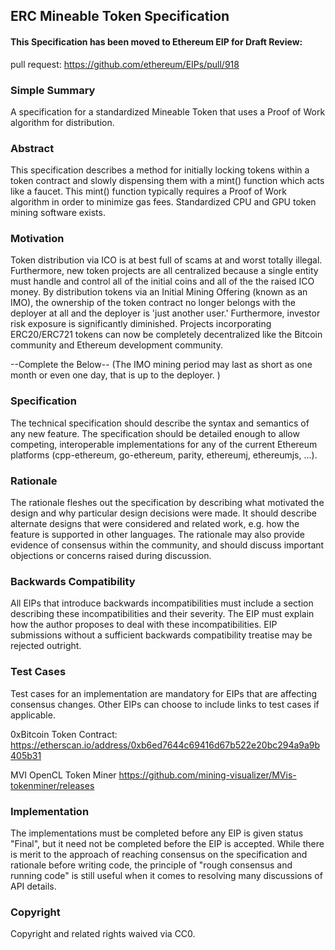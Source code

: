 ## ERC Mineable Token Specification
#### This Specification has been moved to Ethereum EIP for Draft Review:

pull request:
https://github.com/ethereum/EIPs/pull/918


### Simple Summary

A specification for a standardized Mineable Token that uses a Proof of Work algorithm for distribution. 

### Abstract

 This specification describes a method for initially locking tokens within a token contract and slowly dispensing them with a mint() function which acts like a faucet.  This mint() function typically requires a Proof of Work algorithm in order to minimize gas fees. Standardized CPU and GPU token mining software exists.

### Motivation

Token distribution via ICO is at best full of scams at and worst totally illegal.  Furthermore, new token projects are all centralized because a single entity must handle and control all of the initial coins and all of the the raised ICO money.  By distribution tokens via an Initial Mining Offering (known as an IMO), the ownership of the token contract no longer belongs with the deployer at all and the deployer is 'just another user.' Furthermore, investor risk exposure is significantly diminished.  Projects incorporating ERC20/ERC721 tokens can now be completely decentralized like the Bitcoin community and Ethereum development community.   


--Complete the Below--
(The IMO mining period may last as short as one month or even one day, that is up to the deployer.   )

### Specification
The technical specification should describe the syntax and semantics of any new feature. The specification should be detailed enough to allow competing, interoperable implementations for any of the current Ethereum platforms (cpp-ethereum, go-ethereum, parity, ethereumj, ethereumjs, ...).

### Rationale
The rationale fleshes out the specification by describing what motivated the design and why particular design decisions were made. It should describe alternate designs that were considered and related work, e.g. how the feature is supported in other languages. The rationale may also provide evidence of consensus within the community, and should discuss important objections or concerns raised during discussion.

### Backwards Compatibility
All EIPs that introduce backwards incompatibilities must include a section describing these incompatibilities and their severity. The EIP must explain how the author proposes to deal with these incompatibilities. EIP submissions without a sufficient backwards compatibility treatise may be rejected outright.

### Test Cases
Test cases for an implementation are mandatory for EIPs that are affecting consensus changes. Other EIPs can choose to include links to test cases if applicable.

0xBitcoin Token Contract: 
https://etherscan.io/address/0xb6ed7644c69416d67b522e20bc294a9a9b405b31

MVI OpenCL Token Miner 
https://github.com/mining-visualizer/MVis-tokenminer/releases



### Implementation
The implementations must be completed before any EIP is given status "Final", but it need not be completed before the EIP is accepted. While there is merit to the approach of reaching consensus on the specification and rationale before writing code, the principle of "rough consensus and running code" is still useful when it comes to resolving many discussions of API details.

### Copyright
Copyright and related rights waived via CC0.
